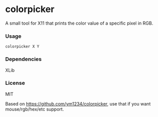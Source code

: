 # colorpicker
A small tool for X11 that prints the color value of a specific pixel in RGB.

### Usage
`colorpicker X Y`

### Dependencies
XLib

### License
MIT

Based on https://github.com/ym1234/colorpicker, use that if you want mouse/rgb/hex/etc support.
